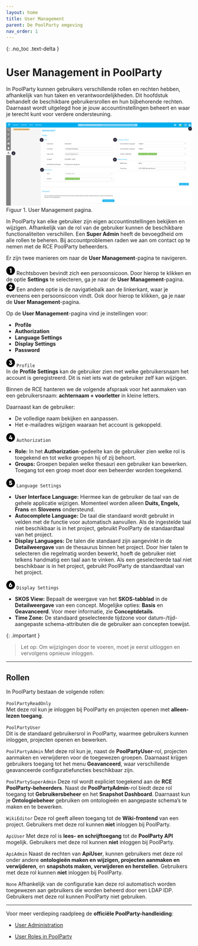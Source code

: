 ```yaml
---
layout: home
title: User Management
parent: De PoolParty omgeving
nav_order: 1
---
```

{: .no_toc .text-delta }

<script>
{% include js/custom.js %}
</script>

<!-- Overlay (only once) -->
<div id="overlay" 
     style="display: none; 
            position: fixed; 
            top: 0; 
            left: 0; 
            width: 100%; 
            height: 100%; 
            background: rgba(0, 0, 0, 0.8); 
            justify-content: center; 
            align-items: center; 
            z-index: 1000;">
  
  <img id="zoomImage" 
       alt="Zoomed Image" 
       style="max-width: 90%; 
              max-height: 90%; 
              cursor: zoom-out;" 
       onclick="closeZoom()" />
</div>

# User Management in PoolParty

In PoolParty kunnen gebruikers verschillende rollen en rechten hebben, afhankelijk van hun taken en verantwoordelijkheden. Dit hoofdstuk behandelt de beschikbare gebruikersrollen en hun bijbehorende rechten. Daarnaast wordt uitgelegd hoe je jouw accountinstellingen beheert en waar je terecht kunt voor verdere ondersteuning.

<img src="user-management.png" 
     alt="Project Image 1" 
     style="width: 800px; cursor: zoom-in;" 
     onclick="openZoom('user-management.png')" />
Figuur 1. User Management pagina.

In PoolParty kan elke gebruiker zijn eigen accountinstellingen bekijken en wijzigen. Afhankelijk van de rol van de gebruiker kunnen de beschikbare functionaliteiten verschillen. Een **Super Admin** heeft de bevoegdheid om alle rollen te beheren. Bij accountproblemen raden we aan om contact op te nemen met de RCE PoolParty beheerders.

Er zijn twee manieren om naar de **User Management**-pagina te navigeren. 

![Image](../icon01.png) Rechtsboven bevindt zich een persoonsicoon. Door hierop te klikken en de optie **Settings** te selecteren, ga je naar de **User Management**-pagina.  
![Image](../icon02.png) Een andere optie is de navigatiebalk aan de linkerkant, waar je eveneens een persoonsicoon vindt. Ook door hierop te klikken, ga je naar de **User Management**-pagina.

Op de **User Management**-pagina vind je instellingen voor:  

- **Profile**  
- **Authorization**  
- **Language Settings**  
- **Display Settings**  
- **Password**   

![Image](../icon03.png) `Profile`  
In de **Profile Settings** kan de gebruiker zien met welke gebruikersnaam het account is geregistreerd. Dit is niet iets wat de gebruiker zelf kan wijzigen.  

Binnen de RCE hanteren we de volgende afspraak voor het aanmaken van een gebruikersnaam: **achternaam + voorletter** in kleine letters.  

Daarnaast kan de gebruiker:  
- De volledige naam bekijken en aanpassen.  
- Het e-mailadres wijzigen waaraan het account is gekoppeld.

![Image](../icon04.png) `Authorization`

- **Role:** In het **Authorization**-gedeelte kan de gebruiker zien welke rol is toegekend en tot welke groepen hij of zij behoort.  
- **Groups:** Groepen bepalen welke thesauri een gebruiker kan bewerken. Toegang tot een groep moet door een beheerder worden toegekend.

![Image](../icon05.png) `Language Settings` 
- **User Interface Language:** Hiermee kan de gebruiker de taal van de gehele applicatie wijzigen. Momenteel worden alleen **Duits, Engels, Frans** en **Sloveens** ondersteund.  
- **Autocomplete Language:** De taal die standaard wordt gebruikt in velden met de functie voor automatisch aanvullen. Als de ingestelde taal niet beschikbaar is in het project, gebruikt PoolParty de standaardtaal van het project.  
- **Display Languages:** De talen die standaard zijn aangevinkt in de **Detailweergave** van de thesaurus binnen het project. Door hier talen te selecteren die regelmatig worden bewerkt, hoeft de gebruiker niet telkens handmatig een taal aan te vinken. Als een geselecteerde taal niet beschikbaar is in het project, gebruikt PoolParty de standaardtaal van het project.

![Image](../icon06.png) `Display Settings` 
- **SKOS View:** Bepaalt de weergave van het **SKOS-tabblad** in de **Detailweergave** van een concept. Mogelijke opties: **Basis** en **Geavanceerd**. Voor meer informatie, zie **Conceptdetails**.  
- **Time Zone:** De standaard geselecteerde tijdzone voor datum-/tijd-aangepaste schema-attributen die de gebruiker aan concepten toewijst.



{: .important }
> Let op: Om wijzigingen door te voeren, moet je eerst uitloggen en vervolgens opnieuw inloggen.


---


## Rollen
In PoolParty bestaan ​​de volgende rollen:

`PoolPartyReadOnly`  
Met deze rol kun je inloggen bij PoolParty en projecten openen met **alleen-lezen toegang**.

`PoolPartyUser`  
Dit is de standaard gebruikersrol in PoolParty, waarmee gebruikers kunnen inloggen, projecten openen en bewerken.

`PoolPartyAdmin`
Met deze rol kun je, naast de **PoolPartyUser**-rol, projecten aanmaken en verwijderen voor de toegewezen groepen. Daarnaast krijgen gebruikers toegang tot het menu **Geavanceerd**, waar verschillende geavanceerde configuratiefuncties beschikbaar zijn.

`PoolPartySuperAdmin`
Deze rol wordt expliciet toegekend aan de **RCE PoolParty-beheerders**. Naast de **PoolPartyAdmin**-rol biedt deze rol toegang tot **Gebruikersbeheer** en het **Snapshot Dashboard**. Daarnaast kun je **Ontologiebeheer** gebruiken om ontologieën en aangepaste schema’s te maken en te bewerken.

`WikiEditor`
Deze rol geeft alleen toegang tot de **Wiki-frontend** van een project. Gebruikers met deze rol kunnen **niet** inloggen bij PoolParty.

`ApiUser`
Met deze rol is **lees- en schrijftoegang** tot de **PoolParty API** mogelijk. Gebruikers met deze rol kunnen **niet** inloggen bij PoolParty.

`ApiAdmin`
Naast de rechten van **ApiUser**, kunnen gebruikers met deze rol onder andere **ontologieën maken en wijzigen, projecten aanmaken en verwijderen**, en **snapshots maken, verwijderen en herstellen**. Gebruikers met deze rol kunnen **niet** inloggen bij PoolParty.

`None`
Afhankelijk van de configuratie kan deze rol automatisch worden toegewezen aan
gebruikers die worden beheerd door een LDAP IDP. Gebruikers met deze rol kunnen
PoolParty niet gebruiken.


---


Voor meer verdieping raadpleeg de **officiële PoolParty-handleiding**:
- [User Administration](https://help.poolparty.biz/pp2024r1/en/user-guide-for-knowledge-engineers/basic-features/poolparty-access-management/user-management/user-administration.html) 

- [User Roles in PoolParty](https://help.poolparty.biz/pp2024r1/en/user-guide-for-knowledge-engineers/basic-features/poolparty-access-management/user-rights-management/user-roles-in-poolparty.html)